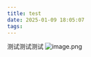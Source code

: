 ```yaml
---
title: test
date: 2025-01-09 18:05:07
tags:
---
```

测试测试测试
![image.png](https://mypicture-1302361741.cos.ap-nanjing.myqcloud.com/202501091806219.png)
